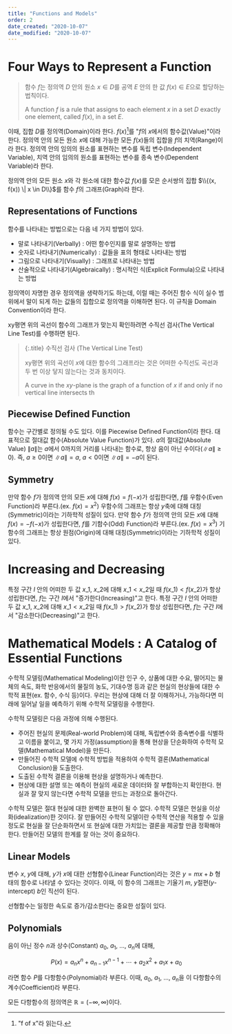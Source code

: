 ```yaml
---
title: "Functions and Models"
order: 2
date_created: "2020-10-07"
date_modified: "2020-10-07"
---
```


# Four Ways to Represent a Function

> 함수 $f$는 정의역 $D$ 안의 원소 $x \in D$를 공역 $E$ 안의 한 값 $f(x) \in E$으로 할당하는 법칙이다.
> 
> A function $f$ is a rule that assigns to each element $x$ in a set $D$ exactly one element, called $f(x)$, in a set $E$.

이때, 집합 $D$를 정의역(Domain)이라 한다. $f(x)$[^1]를 "$f$의 $x$에서의 함수값(Value)"이라 한다. 정의역 안의 모든 원소 $x$에 대해 가능한 모든 $f(x)$들의 집합을 $f$의 치역(Range)이라 한다. 정의역 안의 임의의 원소를 표현하는 변수를 독립 변수(Independent Variable), 치역 안의 임의의 원소를 표현하는 변수를 종속 변수(Dependent Variable)라 한다.

[^1]: "f of x"라 읽는다.

정의역 안의 모든 원소 $x$와 각 원소에 대한 함수값 $f(x)$를 모은 순서쌍의 집합 $\\{(x, f(x)) \| x \in D\\}$를 함수 $f$의 그래프(Graph)라 한다.

## Representations of Functions

함수를 나타내는 방법으로는 다음 네 가지 방법이 있다.

- 말로 나타내기(Verbally) : 어떤 함수인지를 말로 설명하는 방법
- 숫자로 나타내기(Numerically) : 값들을 표의 형태로 나타내는 방법
- 그림으로 나타내기(Visually) : 그래프로 나타내는 방법
- 산술적으로 나타내기(Algebraically) : 명시적인 식(Explicit Formula)으로 나타내는 방법

정의역이 자명한 경우 정의역을 생략하기도 하는데, 이럴 때는 주어진 함수 식이 실수 범위에서 말이 되게 하는 값들의 집합으로 정의역을 이해하면 된다. 이 규칙을 Domain Convention이라 한다.

xy평면 위의 곡선이 함수의 그래프가 맞는지 확인하려면 수직선 검사(The Vertical Line Test)를 수행하면 된다.

> {:.title}
> 수직선 검사 (The Vertical Line Test)
> 
> xy평면 위의 곡선이 $x$에 대한 함수의 그래프라는 것은 어떠한 수직선도 곡선과 두 번 이상 닿지 않는다는 것과 동치이다.
> 
> A curve in the $xy$-plane is the graph of a function of $x$ if and only if no vertical line intersects th

## Piecewise Defined Function

함수는 구간별로 정의될 수도 있다. 이를 Piecewise Defined Function이라 한다. 대표적으로 절대값 함수(Absolute Value Function)가 있다. $a$의 절대값(Absolute Value) $\|a\|$는 $a$에서 0까지의 거리를 나타내는 함수로, 항상 음이 아닌 수이다($\|a\| \ge 0$). 즉, $a \ge 0$이면 $\|a\| = a$, $a < 0$이면 $\|a\| = -a$이 된다.

## Symmetry

만약 함수 $f$가 정의역 안의 모든 $x$에 대해 $f(x) = f(-x)$가 성립한다면, $f$를 우함수(Even Function)라 부른다.(ex. $f(x) = x^2$) 우함수의 그래프는 항상 $y$축에 대해 대칭(Symmetric)이라는 기하학적 성질이 있다.
만약 함수 $f$가 정의역 안의 모든 $x$에 대해 $f(x) = -f(-x)$가 성립한다면, $f$를 기함수(Odd) Function)라 부른다.(ex. $f(x) = x^3$) 기함수의 그래프는 항상 원점(Origin)에 대해 대칭(Symmetric)이라는 기하학적 성질이 있다.

# Increasing and Decreasing

특정 구간 $I$ 안의 어떠한 두 값 $x\_1$, $x\_2$에 대해 $x\_1 < x\_2$일 때 $f(x\_1) < f(x\_2)$가 항상 성립한다면, $f$는 구간 $I$에서 "증가한다(Increasing)"고 한다. 특정 구간 $I$ 안의 어떠한 두 값 $x\_1$, $x\_2$에 대해 $x\_1 < x\_2$일 때 $f(x\_1) > f(x\_2)$가 항상 성립한다면, $f$는 구간 $I$에서 "감소한다(Decreasing)"고 한다. 

# Mathematical Models : A Catalog of Essential Functions

수학적 모델링(Mathematical Modeling)이란 인구 수, 상품에 대한 수요, 떨어지는 물체의 속도, 화학 반응에서의 물질의 농도, 기대수명 등과 같은 현실의 현상들에 대한 수학적 표현(ex. 함수, 수식 등)이다. 우리는 현상에 대해 더 잘 이해하거나, 가능하다면 미래에 일어날 일을 예측하기 위해 수학적 모델링을 수행한다.

수학적 모델링은 다음 과정에 의해 수행된다.

- 주어진 현실의 문제(Real-world Problem)에 대해, 독립변수와 종속변수를 식별하고 이름을 붙이고, 몇 가지 가정(assumption)을 통해 현상을 단순화하여 수학적 모델(Mathematical Model)을 만든다.
- 만들어진 수학적 모델에 수학적 방법을 적용하여 수학적 결론(Mathematical Conclusion)을 도출한다.
- 도출된 수학적 결론을 이용해 현상을 설명하거나 예측한다.
- 현상에 대한 설명 또는 예측이 현실의 새로운 데이터와 잘 부합하는지 확인한다. 현실과 잘 맞지 않는다면 수학적 모델을 만드는 과정으로 돌아간다.

수학적 모델은 절대 현실에 대한 완벽한 표현이 될 수 없다. 수학적 모델은 현실을 이상화(idealization)한 것이다. 잘 만들어진 수학적 모델이란 수학적 연산을 적용할 수 있을 정도로 현실을 잘 단순화하면서 또 현실에 대한 가치있는 결론을 제공할 만큼 정확해야 한다. 만들어진 모델의 한계를 잘 아는 것이 중요하다.

## Linear Models

변수 $x$, $y$에 대해, $y$가 $x$에 대한 선형함수(Linear Function)라는 것은 $y = mx + b$ 형태의 함수로 나타낼 수 있다는 것이다. 이때, 이 함수의 그래프는 기울기 $m$, $y$절편($y$-intercept) $b$인 직선이 된다.

선형함수는 일정한 속도로 증가/감소한다는 중요한 성질이 있다.

## Polynomials

음이 아닌 정수 $n$과 상수(Constant) $a_0$, $a_1$, ..., $a_n$에 대해,

$$P(x) = a_n x^n + a_{n-1} x^{n-1} + \cdots + a_2 x^2 + a_1 x + a_0$$

라면 함수 $P$를 다항함수(Polynomial)라 부른다. 이때, $a_0$, $a_1$, ..., $a_n$을 이 다항함수의 계수(Coefficient)라 부른다.

모든 다항함수의 정의역은 $\mathbb{R} = (-\infty, \infty)$이다.